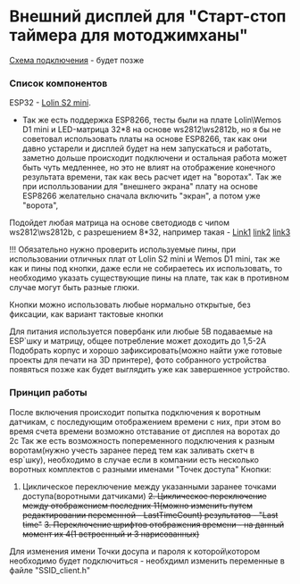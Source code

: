 # Внешний дисплей для "Старт-стоп таймера для мотоджимханы"
[Схема подключения]() - будет позже

### Список компонентов

ESP32 - [Lolin S2 mini](https://aliexpress.ru/item/1005003145192016.html?sku_id=12000024338777694).
+ Так же есть поддержка ESP8266, тесты были на плате Lolin\Wemos D1 mini и LED-матрица 32*8 на основе ws2812\ws2812b, но я бы не советовал использовать платы на основе ESP8266, так как они давно устарели и дисплей будет на нем запускаться и работать, заметно дольше происходит подключени и остальная работа может быть чуть медленнее, но это не влият на отображение конечного результата времени, так как весь расчет идет на "воротах". Так же при исполльзовании для "внешнего экрана" плату на основе ESP8266 желательно сначала включить "экран", а потом уже "ворота",

Подойдет любая матрица на основе светодиодв с чипом ws2812\ws2812b, с разрешением 8*32, например такая - [Link1](https://aliexpress.ru/item/1005006262822919.html?sku_id=12000036517818529) [link2](https://aliexpress.ru/item/1005004712610316.html?sku_id=12000030196931539) [link3](https://aliexpress.ru/item/1005002220503523.html?sku_id=12000033126030485)

!!! Обязательно нужно проверить используемые пины, при использовании отличных плат от Lolin S2 mini и Wemos D1 mini, так же как и пины под кнопки, даже если не собираетесь их использовать, то необходимо указать существующие пины на плате, так как в противном случае могут быть разные глюки.

Кнопки можно использовать любые нормально открытые, без фиксации, как вариант тактовые кнопки

Для питания используется повербанк или любые 5В подаваемые  на ESP`шку и матрицу, общее потребление может доходить до 1,5-2А
Подобрать корпус и хорошо зафиксировать(можно найти уже готовые проекты для печати на 3D принтере), фото собранного устройства появяться позже как будет выглядить уже как завершенное устройство.

### Принцип работы

После включения происходит попытка подключения к воротным датчикам, с последующим отображением времени с них, при этом во время счета времени возможно отставание от дисплея на воротах до 2с
Так же есть возможность попеременного подключения к разным воротам(нужно учесть заранее перед тем как заливать скетч в esp`шку), необходимо в случае если в компании есть несколько воротных комплектов с разными именами "Точек доступа" 
Кнопки:
1. Циклическое переключение между указанными заранее точками доступа(воротными датчиками)
~~2. Циклическое переключение между отображением последних 11(можно изменить путем редактировании переменной - LastTimeCount) результатов - "Last time"~~
~~3. Переключение шрифтов отображения времени - на данный момент их 4(1 встроенный и 3 нарисованных)~~

Для изменения имени Точки досупа и пароля к которой\котором необходимо будет подключиться - необхдимл изменить переменные в файле "SSID_client.h"
